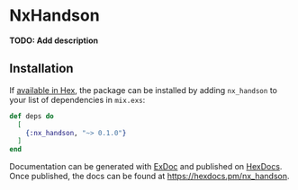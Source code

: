 # NxHandson

**TODO: Add description**

## Installation

If [available in Hex](https://hex.pm/docs/publish), the package can be installed
by adding `nx_handson` to your list of dependencies in `mix.exs`:

```elixir
def deps do
  [
    {:nx_handson, "~> 0.1.0"}
  ]
end
```

Documentation can be generated with [ExDoc](https://github.com/elixir-lang/ex_doc)
and published on [HexDocs](https://hexdocs.pm). Once published, the docs can
be found at <https://hexdocs.pm/nx_handson>.

